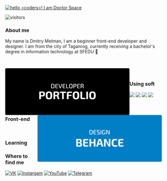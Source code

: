 
 [<img alt='hello <coders>! I am Doctor Space' target="_blank" src="https://github.com/DoctorSpace/DoctorSpace/blob/main/Hello.png"/>](https://github.com/DoctorSpace/)



![visitors](https://vbr.wocr.tk/badge?page_id=DoctorSpace.DoctorSpace&color=00cf00)


<h3>About me</h3>
My name is Dmitry Melman, I am a beginner front-end developer and designer. I am from the city of Taganrog, currently receiving a bachelor's degree in information technology at SFEDU  🏫
<p></br></p>

[<img align="left" Width=400px; alt="PORTFOLIO" src="https://github.com/DoctorSpace/DoctorSpace/raw/main/PORTFOLIO-developer.svg"/>](https://doctorspace.github.io/Portfolio/)
[<img align="right" Width=400px; alt="BEHANCE" src="https://github.com/DoctorSpace/DoctorSpace/raw/main/BEHANCE-designer.svg"/>](https://www.behance.net/1i_am_ds/)

&nbsp;

<div>
 <h3>Using soft</h3>
 
 <img src="https://img.shields.io/badge/Visual_Studio_Code-191933?style=for-the-badge&logo=visual%20studio%20code&logoColor=white"/>
 <img src="https://img.shields.io/badge/Figma-191933?style=for-the-badge&logo=figma&logoColor=white"/>
 <img src="https://img.shields.io/badge/Adobe%20Photoshop-191933?style=for-the-badge&logo=Adobe%20Photoshop&logoColor=white"/>
 <img src="https://img.shields.io/badge/Adobe%20Illustrator-191933?logo=adobeillustrator&logoColor=fff&style=for-the-badge"/>
</div>

</br>
&nbsp;
&nbsp;

<h3>Front-end</h3>

<p></br></p> 

<h3>Learning</h3>

<h3>Where to find me </h3>

[<img alt="VK" src="https://img.shields.io/badge/VK-%23007EC6.svg?&style=for-the-badge&logo=vk&logoColor=white" />](https://vk.com/1i_am_ds)
[<img alt="Instargam" src="https://img.shields.io/badge/Doctor.Space%20-%23007EC6.svg?&style=for-the-badge&logo=Instagram&logoColor=white"/>](https://www.instagram.com/doctor.space/)
[<img alt="YouTube" src="https://img.shields.io/badge/Doctor.Space%20-%23007EC6.svg?&style=for-the-badge&logo=YouTube&logoColor=white"/>](https://www.youtube.com/channel/UC2Kz_dPKuC3gzTQWJHJy5AA)
[<img alt="Telegram" src="https://img.shields.io/badge/@Doctor__space-007EC6?style=for-the-badge&logo=telegram&logoColor=white" />](https://t.me/Doctor_Space)
